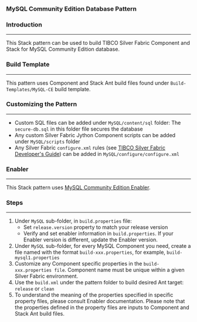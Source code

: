 ### MySQL Community Edition Database Pattern

### Introduction
--------------------------------------
This Stack pattern can be used to build TIBCO Silver Fabric Component and Stack for MySQL Community Edition database.

### Build Template
--------------------------

This pattern uses Component and Stack Ant build files found under  `Build-Templates/MySQL-CE` build template. 

### Customizing the Pattern
--------------------------------------

* Custom SQL files can be added under `MySQL/content/sql` folder: The `secure-db.sql` in this folder file secures the database
* Any custom Silver Fabric Jython Component scripts can be added under `MySQL/scripts` folder
* Any Silver Fabric `configure.xml` rules (see [TIBCO Silver Fabric Developer's Guide]) can be added in `MySQL/configure/configure.xml`

### Enabler
--------------------------------

This Stack pattern uses [MySQL Community Edition Enabler].

### Steps
--------------------------------------
1. Under `MySQL`  sub-folder, in  `build.properties` file:
	* Set `release.version` property to match your release version
	* Verify and set enabler information in `build.properties`. If your Enabler version is different, update the Enabler version.
2. Under `MySQL`  sub-folder, for every MySQL Component you need, create a file named with the format `build-xxx.properties`, for example, `build-mysql1.properties`
3. Customize any Component specific properties in the `build-xxx.properties file`. Component name  must be unique within a given Silver Fabric environment.
4. Use the `build.xml` under the pattern folder to build desired Ant target: `release` or `clean`
5. To understand the meaning of the properties specified in specific property files, please consult Enabler documentation. 
Please note that the properties defined in the  property files are inputs to Component and Stack Ant build files.

[MySql Community Edition Enabler]: <https://github.com/fabrician/mysql-ce-enabler>
[TIBCO Silver Fabric Developer's Guide]:<https://docs.tibco.com/pub/silver_fabric/5.7.1/doc/pdf/TIB_silver_fabric_5.7.1_developers_guide.pdf>